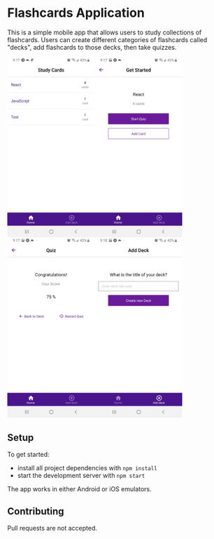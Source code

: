 # Flashcards Application

This is a simple mobile app that allows users to study collections of flashcards. Users can create different categories of flashcards called "decks", add flashcards to those decks, then take quizzes.

<img align="left" width="200" src="images/screen1.jpg" />
<img align="left" width="200" src="images/screen2.jpg" />
<img align="left" width="200" src="images/screen3.jpg" />
<img width="200" src="images/screen4.jpg" />

## Setup

To get started:

* install all project dependencies with `npm install`
* start the development server with `npm start`

The app works in either Android or iOS emulators.

## Contributing

Pull requests are not accepted.

